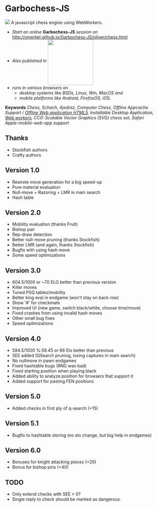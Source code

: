 Garbochess-JS
=============

<img src="http://omerkel.github.io/Garbochess-JS/oliver/img/icons/garbochess-128.png" /> A javascript chess engine using WebWorkers.

* <em>Start an online</em> <b>Garbochess-JS</b> <em>session on</em> http://omerkel.github.io/Garbochess-JS/oliver/chess.html
* <em>Also published in</em> <a href="https://marketplace.firefox.com/app/garbochess"><img align="middle" width="150px" src="https://marketplace.cdn.mozilla.net/media/fireplace/img/pretty/marketplace_logo.png" /></a>
* <em>runs in various browsers on</em>
    * <em>desktop systems like BSDs, Linux, Win, MacOS and</em>
    * <em>mobile platforms like Android, FirefoxOS, iOS.</em>

<b>Keywords</b> <em>Chess, Schach, Ajedrez, Computer Chess, Offline Appcache Support / <a href="http://www.w3.org/TR/2011/WD-html5-20110525/offline.html">Offline Web application HTML5</a>, Installable Desktop Application, <a href="http://www.w3.org/TR/workers/">Web workers</a>, CC0: Scalable Vector Graphics (SVG) chess set, Safari Apple-mobile-web-app support</em>

Thanks
------
- Stockfish authors
- Crafty authors

Version 1.0
-----------
- Rewrote move generation for a big speed-up
- Pure material evaluation
- Null-move + Razoring + LMR in main search
- Hash table

Version 2.0
-----------
- Mobility evaluation (thanks Fruit) 
- Bishop pair 
- Rep-draw detection 
- Better null-move pruning (thanks Stockfish) 
- Better LMR (and again, thanks Stockfish) 
- Bugfix with using hash move 
- Some speed optimizations

Version 3.0
-----------
- 604.5/1000 or ~70 ELO better than previous version
- Killer moves
- Tuned PSQ tables/mobility
- Better king eval in endgame (won't stay on back row)
- Show '#' for checkmate
- Improved UI (new game, switch black/white, choose time/move)
- Fixed crashes from using invalid hash moves
- Other small bug fixes
- Speed optimizations

Version 4.0
-----------
- 594.5/1000 %:59.45 or 66 Elo better than previous
- SEE added (QSearch pruning, losing captures in main search)
- No nullmove in pawn endgames
- Fixed hashtable bugs (RNG was bad)
- Fixed starting position when playing black
- Added ability to analyze position for browsers that support it
- Added support for pasting FEN positions

Version 5.0
-----------
- Added checks in first ply of q-search (+15)

Version 5.1
-----------
- Bugfix to hashtable storing (no elo change, but big help in endgames)

Version 6.0
-----------
- Bonuses for knight attacking pieces (+20)
- Bonus for bishop pins (+40)

TODO
----
- Only extend checks with SEE > 0?
- Single reply to check should be marked as dangerous.
